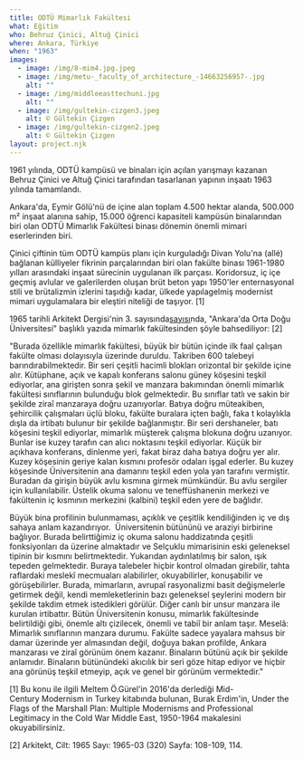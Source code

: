 ```yaml
---
title: ODTÜ Mimarlık Fakültesi
what: Eğitim
who: Behruz Çinici, Altuğ Çinici
where: Ankara, Türkiye
when: "1963"
images:
  - image: /img/8-mim4.jpg.jpeg
  - image: /img/metu-_faculty_of_architecture_-14663256957-.jpg
    alt: ""
  - image: /img/middleeasttechuni.jpg
    alt: ""
  - image: /img/gultekin-cizgen3.jpeg
    alt: © Gültekin Çizgen
  - image: /img/gultekin-cizgen2.jpeg
    alt: © Gültekin Çizgen
layout: project.njk
---
```

1961 yılında, ODTÜ kampüsü ve binaları için açılan yarışmayı kazanan Behruz Çinici ve Altuğ Çinici tarafından tasarlanan yapının inşaatı 1963 yılında tamamlandı.

Ankara'da, Eymir Gölü'nü de içine alan toplam 4.500 hektar alanda, 500.000 m² inşaat alanına sahip, 15.000 öğrenci kapasiteli kampüsün binalarından biri olan ODTÜ Mimarlık Fakültesi binası dönemin önemli mimari eserlerinden biri.

Çinici çiftinin tüm ODTÜ kampüs planı için kurguladığı Divan Yolu'na (allé) bağlanan külliyeler fikrinin parçalarından biri olan fakülte binası 1961-1980 yılları arasındaki inşaat sürecinin uygulanan ilk parçası. Koridorsuz, iç içe geçmiş avlular ve galerilerden oluşan brüt beton yapı 1950'ler enternasyonal stili ve brütalizmin izlerini taşıdığı kadar, ülkede yapılagelmiş modernist mimari uygulamalara bir eleştiri niteliği de taşıyor. \[1]

1965 tarihli Arkitekt Dergisi'nin 3. sayısında[sayısı](http://dergi.mo.org.tr/dergiler/2/146/1746.pdf)nda, "Ankara'da Orta Doğu Üniversitesi" başlıklı yazıda mimarlık fakültesinden şöyle bahsediliyor: \[2]

"Burada özellikle mimarlık fakültesi, büyük bir bütün içinde ilk faal çalışan fakülte olması dolayısıyla üzerinde duruldu. Takriben 600 talebeyi barındırabilmektedir. Bir seri çeşitli hacimli blokları orizontal bir şekilde içine alır. Kütüphane, açık ve kapalı konferans salonu güney köşesini teşkil ediyorlar, ana girişten sonra şekil ve manzara bakımından önemli mimarlık fakültesi sınıflarının bulunduğu blok gelmektedir. Bu sınıflar tatlı ve sakin bir şekilde ziraî manzaraya doğru uzanıyorlar. Batıya doğru müteakiben, şehircilik çalışmaları üçlü bloku, fakülte buralara içten bağlı, faka t kolaylıkla dışla da irtibatı bulunur bir şekilde bağlanmıştır. Bir seri dershaneler, batı köşesini teşkil ediyorlar, mimarlık müşterek çalışma blokuna doğru uzanıyor. Bunlar ise kuzey tarafın can alıcı noktasını teşkil ediyorlar. Küçük bir açıkhava konferans, dinlenme yeri, fakat biraz daha batıya doğru yer alır. Kuzey köşesinin geriye kalan kısmını profesör odaları işgal ederler. Bu kuzey köşesinde Üniversitenin ana damarını teşkil eden yola yan tarafını vermiştir. Buradan da girişin büyük avlu kısmına girmek mümkündür. Bu avlu sergiler için kullanılabilir. Üstelik okuma salonu ve teneffüshanenin merkezi ve fakültenin iç kısmının merkezini (kalbini) teşkil eden yere de bağlıdır.

Büyük bina profilinin bulunmaması, açıklık ve çeşitlik kendiliğinden iç ve dış sahaya anlam kazandırıyor.  Üniversitenin bütününü ve araziyi birbirine bağlıyor. Burada belirttiğimiz iç okuma salonu haddizatında çeşitli fonksiyonları da üzerine almaktadır ve Selçuklu mimarisinin eski geleneksel tipinin bir kısmını belirtmektedir. Yukarıdan aydınlatılmış bir salon, ışık tepeden gelmektedir. Buraya talebeler hiçbir kontrol olmadan girebilir, tahta raflardaki meslekî mecmuaları alabilirler, okuyabilirler, konuşabilir ve görüşebilirler. Burada, mimarların, avrupaî rasyonalizmi basit değişmelerle getirmek değil, kendi memleketlerinin bazı geleneksel şeylerini modern bir şekilde takdim etmek istedikleri görülür. Diğer canlı bir unsur manzara ile kurulan irtibattır. Bütün Üniversitenin konusu, mimarlık fakültesinde belirtildiği gibi, önemle altı çizilecek, önemli ve tabiî bir anlam taşır. Meselâ: Mimarlık sınıflarının manzara durumu. Fakülte sadece yayalara mahsus bir damar üzerinde yer almasından değil, doğuya bakan profilde, Ankara manzarası ve ziraî görünüm önem kazanır. Binaların bütünü açık bir şekilde anlamıdır. Binaların bütünündeki akıcılık bir seri göze hitap ediyor ve hiçbir ana görünüş teşkil etmeyip, açık ve genel bir görünüm vermektedir."

\[1] Bu konu ile ilgili Meltem Ö.Gürel'in 2016'da derlediği Mid-Century Modernism in Turkey kitabında bulunan, Burak Erdim'in, Under the Flags of the Marshall Plan: Multiple Modernisms and Professional Legitimacy in the Cold War Middle East, 1950-1964 makalesini okuyabilirsiniz.

\[2] Arkitekt, Cilt: 1965 Sayı: 1965-03 (320) Sayfa: 108-109, 114.